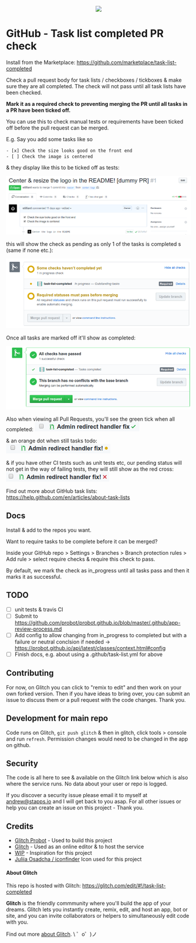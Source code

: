 <p align="center"><img style="width: 140px;" src="https://cdn3.iconfinder.com/data/icons/flat-office-icons-1/140/Artboard_1-4-512.png"></p>


GitHub - Task list completed PR check
=========================

Install from the Marketplace: https://github.com/marketplace/task-list-completed

Check a pull request body for task lists / checkboxes / tickboxes & make sure they are all completed.
The check will not pass until all task lists have been checked.

**Mark it as a required check to preventing merging the PR until all tasks in a PR have been ticked off.**

You can use this to check manual tests or requirements have been ticked off before the pull request can be merged.

E.g. Say you add some tasks like so
```
- [x] Check the size looks good on the front end
- [ ] Check the image is centered
```

& they display like this to be ticked off as tests:

![](./screenshots/example-pr.png)

this will show the check as pending as only 1 of the tasks is completed s (same if none etc.):

![](./screenshots/tasks-remaining.png)

Once all tasks are marked off it'll show as completed:

![](./screenshots/tasks-completed.png)


Also when viewing all Pull Requests, you'll see the green tick when all completed:
![](./screenshots/success-pr.png)

& an orange dot when still tasks todo:
![](./screenshots/pending-pr.png)

& if you have other CI tests such as unit tests etc, our pending status will not get in the way of failing tests, they will still show as the red cross:
![](./screenshots/failing-pr.png)


Find out more about GitHub task lists: https://help.github.com/en/articles/about-task-lists

## Docs

Install & add to the repos you want.

Want to require tasks to be complete before it can be merged?

Inside your GitHub repo > Settings > Branches > Branch protection rules > Add rule > select require checks & require this check to pass.

By default, we mark the check as in_progress until all tasks pass and then it marks it as successful.

## TODO

- [ ] unit tests & travis CI
- [ ] Submit to https://github.com/probot/probot.github.io/blob/master/.github/app-review-process.md
- [ ] Add config to allow changing from in_progress to completed but with a failure or neutral conclsion if needed -> https://probot.github.io/api/latest/classes/context.html#config
- [ ] Finish docs, e.g. about using a .github/task-list.yml for above

## Contributing

For now, on Glitch you can click to "remix to edit" and then work on your own forked version.
Then if you have ideas to bring over, you can submit an issue to discuss them or a pull request with the code changes.
Thank you.

## Development for main repo

Code runs on Glitch, `git push glitch` & then in glitch, click tools > console and run `refresh`.
Permission changes would need to be changed in the app on github.

## Security

The code is all here to see & available on the Glitch link below which is also where the service runs.
No data about your user or repo is logged.

If you discover a security issue please email it to myself at andrew@stapps.io and I will get back to you asap. For all other issues or help you can create an issue on this project - Thank you.

## Credits 
- [Glitch Probot](https://github.com/probot/probot) - Used to build this project
- [Glitch](https://glitch.com/) - Used as an online editor & to host the service
- [WIP](https://github.com/wip/app) - Inspiration for this project
- [Juliia Osadcha / iconfinder](https://www.iconfinder.com/icons/1790658/checklist_checkmark_clipboard_document_list_tracklist_icon) Icon used for this project 

#### About Glitch

This repo is hosted with Glitch: https://glitch.com/edit/#!/task-list-completed

**Glitch** is the friendly commmunity where you'll build the app of your dreams. Glitch lets you instantly create, remix, edit, and host an app, bot or site, and you can invite collaborators or helpers to simultaneously edit code with you.

Find out more [about Glitch](https://glitch.com/about).
\ ゜o゜)ノ
